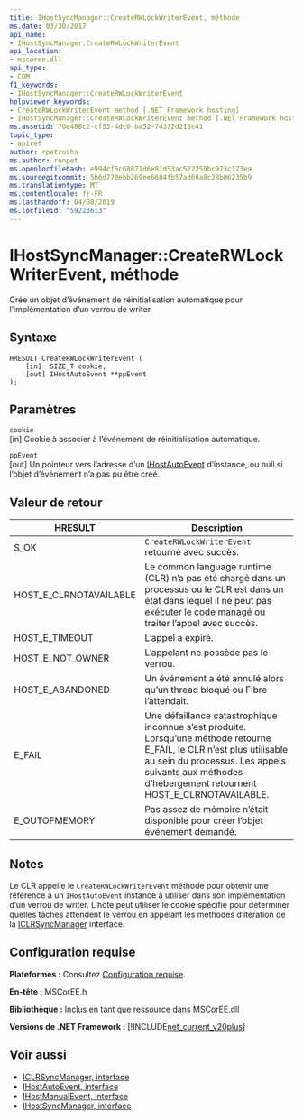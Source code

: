 ```yaml
---
title: IHostSyncManager::CreateRWLockWriterEvent, méthode
ms.date: 03/30/2017
api_name:
- IHostSyncManager.CreateRWLockWriterEvent
api_location:
- mscoree.dll
api_type:
- COM
f1_keywords:
- IHostSyncManager::CreateRWLockWriterEvent
helpviewer_keywords:
- CreateRWLockWriterEvent method [.NET Framework hosting]
- IHostSyncManager::CreateRWLockWriterEvent method [.NET Framework hosting]
ms.assetid: 70e488c2-cf53-4dc0-ba52-74372d215c41
topic_type:
- apiref
author: rpetrusha
ms.author: ronpet
ms.openlocfilehash: e994cf5c68871d6e81d53ac522259bc973c173ea
ms.sourcegitcommit: 5b6d778ebb269ee6684fb57ad69a8c28b06235b9
ms.translationtype: MT
ms.contentlocale: fr-FR
ms.lasthandoff: 04/08/2019
ms.locfileid: "59223613"
---
```

# <a name="ihostsyncmanagercreaterwlockwriterevent-method"></a>IHostSyncManager::CreateRWLockWriterEvent, méthode
Crée un objet d’événement de réinitialisation automatique pour l’implémentation d’un verrou de writer.  
  
## <a name="syntax"></a>Syntaxe  
  
```  
HRESULT CreateRWLockWriterEvent (  
    [in]  SIZE_T cookie,  
    [out] IHostAutoEvent **ppEvent  
);  
```  
  
## <a name="parameters"></a>Paramètres  
 `cookie`  
 [in] Cookie à associer à l’événement de réinitialisation automatique.  
  
 `ppEvent`  
 [out] Un pointeur vers l’adresse d’un [IHostAutoEvent](../../../../docs/framework/unmanaged-api/hosting/ihostautoevent-interface.md) d’instance, ou null si l’objet d’événement n’a pas pu être créé.  
  
## <a name="return-value"></a>Valeur de retour  
  
|HRESULT|Description|  
|-------------|-----------------|  
|S_OK|`CreateRWLockWriterEvent` retourné avec succès.|  
|HOST_E_CLRNOTAVAILABLE|Le common language runtime (CLR) n’a pas été chargé dans un processus ou le CLR est dans un état dans lequel il ne peut pas exécuter le code managé ou traiter l’appel avec succès.|  
|HOST_E_TIMEOUT|L’appel a expiré.|  
|HOST_E_NOT_OWNER|L’appelant ne possède pas le verrou.|  
|HOST_E_ABANDONED|Un événement a été annulé alors qu’un thread bloqué ou Fibre l’attendait.|  
|E_FAIL|Une défaillance catastrophique inconnue s’est produite. Lorsqu’une méthode retourne E_FAIL, le CLR n’est plus utilisable au sein du processus. Les appels suivants aux méthodes d’hébergement retournent HOST_E_CLRNOTAVAILABLE.|  
|E_OUTOFMEMORY|Pas assez de mémoire n’était disponible pour créer l’objet événement demandé.|  
  
## <a name="remarks"></a>Notes  
 Le CLR appelle le `CreateRWLockWriterEvent` méthode pour obtenir une référence à un `IHostAutoEvent` instance à utiliser dans son implémentation d’un verrou de writer. L’hôte peut utiliser le cookie spécifié pour déterminer quelles tâches attendent le verrou en appelant les méthodes d’itération de la [ICLRSyncManager](../../../../docs/framework/unmanaged-api/hosting/iclrsyncmanager-interface.md) interface.  
  
## <a name="requirements"></a>Configuration requise  
 **Plateformes :** Consultez [Configuration requise](../../../../docs/framework/get-started/system-requirements.md).  
  
 **En-tête :** MSCorEE.h  
  
 **Bibliothèque :** Inclus en tant que ressource dans MSCorEE.dll  
  
 **Versions de .NET Framework :** [!INCLUDE[net_current_v20plus](../../../../includes/net-current-v20plus-md.md)]  
  
## <a name="see-also"></a>Voir aussi

- [ICLRSyncManager, interface](../../../../docs/framework/unmanaged-api/hosting/iclrsyncmanager-interface.md)
- [IHostAutoEvent, interface](../../../../docs/framework/unmanaged-api/hosting/ihostautoevent-interface.md)
- [IHostManualEvent, interface](../../../../docs/framework/unmanaged-api/hosting/ihostmanualevent-interface.md)
- [IHostSyncManager, interface](../../../../docs/framework/unmanaged-api/hosting/ihostsyncmanager-interface.md)
